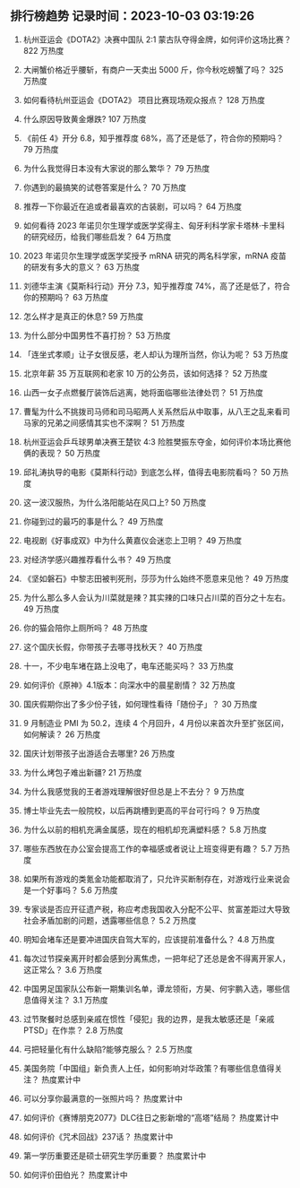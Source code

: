 
## 排行榜趋势 记录时间：2023-10-03 03:19:26
  
  1. 杭州亚运会《DOTA2》决赛中国队 2:1 蒙古队夺得金牌，如何评价这场比赛？ 822 万热度
    
  2. 大闸蟹价格近乎腰斩，有商户一天卖出 5000 斤，你今秋吃螃蟹了吗？ 325 万热度
    
  3. 如何看待杭州亚运会《DOTA2》 项目比赛现场观众报点？ 128 万热度
    
  4. 什么原因导致黄金爆跌? 107 万热度
    
  5. 《前任 4》开分 6.8，知乎推荐度 68%，高了还是低了，符合你的预期吗？ 79 万热度
    
  6. 为什么我觉得日本没有大家说的那么繁华？ 79 万热度
    
  7. 你遇到的最搞笑的试卷答案是什么？ 70 万热度
    
  8. 推荐一下你最近在追或者最喜欢的古装剧，可以吗？ 64 万热度
    
  9. 如何看待 2023 年诺贝尔生理学或医学奖得主、匈牙利科学家卡塔林·卡里科的研究经历，给我们哪些启发？ 64 万热度
    
  10. 2023 年诺贝尔生理学或医学奖授予 mRNA 研究的两名科学家，mRNA 疫苗的研发有多大的意义？ 63 万热度
    
  11. 刘德华主演《莫斯科行动》开分 7.3，知乎推荐度 74%，高了还是低了，符合你的预期吗？ 63 万热度
    
  12. 怎么样才是真正的休息? 59 万热度
    
  13. 为什么部分中国男性不喜打扮？ 53 万热度
    
  14. 「连坐式孝顺」让子女很反感，老人却认为理所当然，你认为呢？ 53 万热度
    
  15. 北京年薪 35 万互联网和老家 10 万的公务员，该如何选择？ 52 万热度
    
  16. 山西一女子点燃餐厅装饰后逃离，她将面临哪些法律处罚？ 51 万热度
    
  17. 曹髦为什么不挑拨司马师和司马昭两人关系然后从中取事，从八王之乱来看司马家的兄弟之间感情其实也不深啊？ 51 万热度
    
  18. 杭州亚运会乒乓球男单决赛王楚钦 4:3 险胜樊振东夺金，如何评价本场比赛他俩的表现？ 50 万热度
    
  19. 邱礼涛执导的电影《莫斯科行动》到底怎么样，值得去电影院看吗？ 50 万热度
    
  20. 这一波汉服热，为什么洛阳能站在风口上? 50 万热度
    
  21. 你碰到过的最巧的事是什么？ 49 万热度
    
  22. 电视剧《好事成双》中为什么黄嘉仪会迷恋上卫明？ 49 万热度
    
  23. 对经济学感兴趣推荐看什么书？ 49 万热度
    
  24. 《坚如磐石》中黎志田被判死刑，莎莎为什么始终不愿意来见他？ 49 万热度
    
  25. 为什么那么多人会认为川菜就是辣？其实辣的口味只占川菜的百分之十左右。 49 万热度
    
  26. 你的猫会陪你上厕所吗？ 48 万热度
    
  27. 这个国庆长假，你带孩子去哪寻找秋天？ 40 万热度
    
  28. 十一，不少电车堵在路上没电了，电车还能买吗？ 33 万热度
    
  29. 如何评价《原神》4.1版本：向深水中的晨星剧情？ 32 万热度
    
  30. 国庆假期你出了多少份子钱，如何理性看待「随份子」？ 30 万热度
    
  31. 9 月制造业 PMI 为 50.2，连续 4 个月回升，4 月份以来首次升至扩张区间，如何解读？ 26 万热度
    
  32. 国庆计划带孩子出游适合去哪里? 26 万热度
    
  33. 为什么烤包子难出新疆? 21 万热度
    
  34. 为什么我感觉我的王者游戏理解很好但总是上不去分？ 9 万热度
    
  35. 博士毕业先去一般院校，以后再跳槽到更高的平台可行吗？ 9 万热度
    
  36. 为什么以前的相机充满金属感，现在的相机却充满塑料感？ 5.8 万热度
    
  37. 哪些东西放在办公室会提高工作的幸福感或者说让上班变得更有趣？ 5.7 万热度
    
  38. 如果所有游戏的类氪金功能都取消了，只允许买断制存在，对游戏行业来说会是一个好事吗？ 5.6 万热度
    
  39. 专家谈是否应开征遗产税，称应考虑我国收入分配不公平、贫富差距过大导致社会矛盾加剧的问题，透露哪些信息？ 5.2 万热度
    
  40. 明知会堵车还是要冲进国庆自驾大军的，应该提前准备什么？ 4.8 万热度
    
  41. 每次过节探亲离开时都会感到分离焦虑，一把年纪了还总是舍不得离开家人，这正常么？ 3.6 万热度
    
  42. 中国男足国家队公布新一期集训名单，谭龙领衔，方昊、何宇鹏入选，哪些信息值得关注？ 3.1 万热度
    
  43. 过节聚餐时总感到亲戚在惯性「侵犯」我的边界，是我太敏感还是「亲戚PTSD」在作祟？ 2.8 万热度
    
  44. 弓把轻量化有什么缺陷?能够克服么？ 2.5 万热度
    
  45. 美国务院「中国组」新负责人上任，如何影响对华政策？有哪些信息值得关注？ 热度累计中
    
  46. 可以分享你最满意的一张照片吗？ 热度累计中
    
  47. 如何评价《赛博朋克2077》DLC往日之影新增的“高塔”结局？ 热度累计中
    
  48. 如何评价《咒术回战》237话？ 热度累计中
    
  49. 第一学历重要还是硕士研究生学历重要？ 热度累计中
    
  50. 如何评价田伯光？ 热度累计中
    